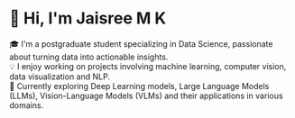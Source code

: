 # 👋 Hi, I'm Jaisree M K

🎓 I'm a postgraduate student specializing in Data Science, passionate about turning data into actionable insights.  
💡 I enjoy working on projects involving machine learning, computer vision, data visualization and NLP.  
🌱 Currently exploring Deep Learning models, Large Language Models (LLMs), Vision-Language Models (VLMs) and their applications in various domains.

<!---
JaisreeMK-15/JaisreeMK-15 is a ✨ special ✨ repository because its `README.md` (this file) appears on your GitHub profile.
You can click the Preview link to take a look at your changes.
--->
